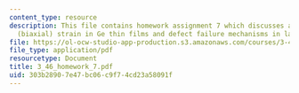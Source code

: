 ```yaml
---
content_type: resource
description: This file contains homework assignment 7 which discusses about in-plane
  (biaxial) strain in Ge thin films and defect failure mechanisms in laser diodes.
file: https://ol-ocw-studio-app-production.s3.amazonaws.com/courses/3-46-photonic-materials-and-devices-spring-2006/303b28907e47bc06c9f74cd23a58091f_3_46_homework_7.pdf
file_type: application/pdf
resourcetype: Document
title: 3_46_homework_7.pdf
uid: 303b2890-7e47-bc06-c9f7-4cd23a58091f
---
```

